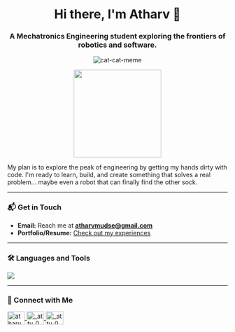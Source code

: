 <h1 align="center">Hi there, I'm Atharv 👋</h1>

<h3 align="center">A Mechatronics Engineering student exploring the frontiers of robotics and software.</h3>

<p align="center">
  <img src="https://github.com/user-attachments/assets/0a86f9a4-0b7e-4217-897b-156dc6ada1a5" alt="cat-cat-meme">
</p>

<p align="center">
  <img src="https://media.tenor.com/h7spQ5Saebi/tenor.gif" width="200">
</p>

My plan is to explore the peak of engineering by getting my hands dirty with code. I'm ready to learn, build, and create something that solves a real problem... maybe even a robot that can finally find the other sock.

---

### 📬 Get in Touch

-   **Email:** Reach me at **atharvmudse@gmail.com**
-   **Portfolio/Resume:** [Check out my experiences](https://drive.google.com/file/d/1QzdswGSlDbfbwPcZeinLfL3OaVV3ryd9/view?usp=sharing)

---

### 🛠️ Languages and Tools

<p align="left">
  <a href="https://skillicons.dev">
    <img src="https://skillicons.dev/icons?i=java,python,javascript,react,c,express,git,html,css,linux,matlab,mongodb,mysql,nodejs,opencv,postman,tailwind,tensorflow&perline=11" />
  </a>
</p>

---

### 🤝 Connect with Me

<p align="left">
  <a href="https://linkedin.com/in/atharvm" target="_blank">
    <img align="center" src="https://raw.githubusercontent.com/rahuldkjain/github-profile-readme-generator/master/src/images/icons/Social/linked-in-alt.svg" alt="atharvm" height="30" width="40" />
  </a>
  <a href="https://instagram.com/_attu_0" target="_blank">
    <img align="center" src="https://raw.githubusercontent.com/rahuldkjain/github-profile-readme-generator/master/src/images/icons/Social/instagram.svg" alt="_attu_0" height="30" width="40" />
  </a>
  <a href="https://www.leetcode.com/_attu_0" target="_blank">
    <img align="center" src="https://raw.githubusercontent.com/rahuldkjain/github-profile-readme-generator/master/src/images/icons/Social/leet-code.svg" alt="_attu_0" height="30" width="40" />
  </a>
</p>
